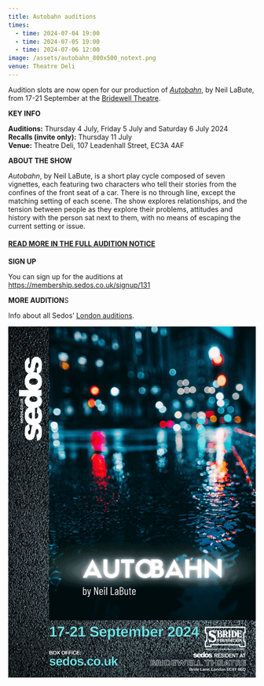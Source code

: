 ```yaml
---
title: Autobahn auditions
times:
  - time: 2024-07-04 19:00
  - time: 2024-07-05 19:00
  - time: 2024-07-06 12:00
image: /assets/autobahn_800x500_notext.png
venue: Theatre Deli
---
```

Audition slots are now open for our production of *[Autobahn](https://www.sedos.co.uk/shows/2024-autobahn)*, by Neil LaBute, from 17-21 September at the [Bridewell Theatre](https://www.sedos.co.uk/venues/bridewell).

**KEY INFO**

**Auditions:** Thursday 4 July, Friday 5 July and Saturday 6 July 2024\
**Recalls (invite only):** Thursday 11 July\
**Venue:** Theatre Deli, 107 Leadenhall Street, EC3A 4AF

**ABOUT THE SHOW**

*Autobahn*, by Neil LaBute, is a short play cycle composed of seven vignettes, each featuring two characters who tell their stories from the confines of the front seat of a car. There is no through line, except the matching setting of each scene. The show explores relationships, and the tension between people as they explore their problems, attitudes and history with the person sat next to them, with no means of escaping the current setting or issue.

#### **[READ MORE IN THE FULL AUDITION NOTICE](https://drive.google.com/drive/folders/1joVkDtSoGJR6VpP2WzAt39mLGrTfZluU)**

**SIGN UP**

You can sign up for the auditions at [](<You can sign up for the auditions at https://membership.sedos.co.uk/signup/131>)<https://membership.sedos.co.uk/signup/131>

**MORE AUDITION**S

Info about all Sedos’ [London auditions](https://www.sedos.co.uk/get-involved).

![](/assets/autobahn_flyerfront-update.png)